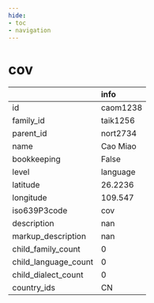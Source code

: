 ```yaml
---
hide:
- toc
- navigation
---
```

# cov
|                      | info     |
|:---------------------|:---------|
| id                   | caom1238 |
| family_id            | taik1256 |
| parent_id            | nort2734 |
| name                 | Cao Miao |
| bookkeeping          | False    |
| level                | language |
| latitude             | 26.2236  |
| longitude            | 109.547  |
| iso639P3code         | cov      |
| description          | nan      |
| markup_description   | nan      |
| child_family_count   | 0        |
| child_language_count | 0        |
| child_dialect_count  | 0        |
| country_ids          | CN       |